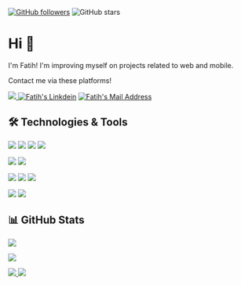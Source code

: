 
[![GitHub followers](https://img.shields.io/github/followers/fatihkayan20?style=social)](https://github.com/fatihkayan20?tab=followers)
![GitHub stars](https://img.shields.io/github/stars/fatihkayan20?style=social)


# Hi 👋
I'm Fatih! I'm improving myself on projects related to web and mobile.

Contact me via these platforms! 

  <a href="https://www.instagram.com/fatihkayann20/"> <img src="https://img.shields.io/badge/Instagram-E4405F?style=for-the-badge&logo=instagram&logoColor=white"></img> </a>
  <a href="https://www.linkedin.com/in/fatihkayan/" target="_blank" rel="nofollow"><img alt="Fatih's Linkdein" src="https://img.shields.io/badge/LinkedIn-0077B5?style=for-the-badge&logo=linkedin&logoColor=white" /></a>
  <a href="mailto:fatih.kayan83@gmail.com" target="_blank" rel="nofollow"><img alt="Fatih's Mail Address" src="https://img.shields.io/badge/Gmail-D14836?style=for-the-badge&logo=gmail&logoColor=white" /></a>

  
## 🛠 Technologies & Tools 

<img src="https://img.shields.io/badge/React-20232A?style=for-the-badge&logo=react&logoColor=61DAFB"></img>
<img src="https://img.shields.io/badge/React_Native-20232A?style=for-the-badge&logo=react&logoColor=61DAFB"></img>
<img src="https://img.shields.io/badge/Redux-593D88?style=for-the-badge&logo=redux&logoColor=white"></img>
<img src="https://img.shields.io/badge/Angular-DD0031?style=for-the-badge&logo=angular&logoColor=white"></img>


<img src="https://img.shields.io/badge/TypeScript-007ACC?style=for-the-badge&logo=typescript&logoColor=white"></img>
<img src="https://img.shields.io/badge/JavaScript-F7DF1E?style=for-the-badge&logo=javascript&logoColor=black"></img>

<img src="https://img.shields.io/badge/Express.js-404D59?style=for-the-badge"></img>
<img src="https://img.shields.io/badge/.NET-5C2D91?style=for-the-badge&logo=.net&logoColor=white"></img>
<img src="https://img.shields.io/badge/Spring-6DB33F?style=for-the-badge&logo=spring&logoColor=white"></img>



<img src="https://img.shields.io/badge/Microsoft_SQL_Server-CC2927?style=for-the-badge&logo=microsoft-sql-server&logoColor=white"></img>
<img src="https://img.shields.io/badge/MongoDB-4EA94B?style=for-the-badge&logo=mongodb&logoColor=white"></img>




## 📊 GitHub Stats

<p align="center">
  <p>
    <img src="https://github-readme-stats.vercel.app/api?username=fatihkayan20&count_private=true&show_icons=true&theme=tokyonight">
</p>
  <p>
  <img src="https://github-readme-stats.vercel.app/api/top-langs/?username=fatihkayan20&hide=python&layout=compact&show_icons=true&theme=tokyonight">
  </p>
  
  <a href="https://github.com/fatihkayan20/CarRent">
    <img src="https://github-readme-stats.vercel.app/api/pin?username=fatihkayan20&repo=CarRent&show_icons=true&theme=tokyonight"</img>
  </a>
  <a href="https://github.com/fatihkayan20/Instagram-clone">
    <img src="https://github-readme-stats.vercel.app/api/pin?username=fatihkayan20&repo=Instagram-clone&show_icons=true&theme=tokyonight"</img>
  </a>
</p>




